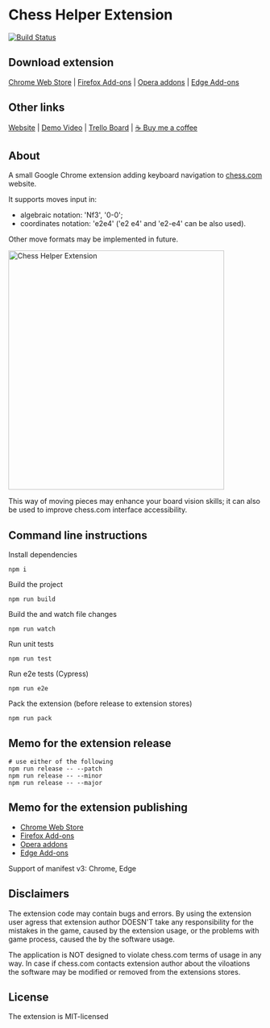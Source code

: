 # Chess Helper Extension

[![Build Status](https://github.com/everyonesdesign/Chess-Helper/actions/workflows/test.yml/badge.svg)
](https://github.com/everyonesdesign/Chess-Helper/actions)

## Download extension

[Chrome Web Store](https://chrome.google.com/webstore/detail/bghaancnengidpcefpkbbppinjmfnlhh/)
|
[Firefox Add-ons](https://addons.mozilla.org/en-US/firefox/addon/chess-com-keyboard/)
|
[Opera addons](https://addons.opera.com/en/extensions/details/chesscom-keyboard/)
|
[Edge Add-ons](https://microsoftedge.microsoft.com/addons/detail/illcfglagdbmhknamgjfcpkkpdfddnno)

## Other links

[Website](http://everyonesdesign.ru/apps/chesscom-keyboard/)
|
[Demo Video](https://www.youtube.com/watch?v=C99DwXs6JNU)
|
[Trello Board](https://trello.com/b/xaiPLyB0)
|
[☕ Buy me a coffee](https://buymeacoff.ee/everyonesdesign)

## About

A small Google Chrome extension adding keyboard navigation to [chess.com](https://www.chess.com/) website.

It supports moves input in:

- algebraic notation: 'Nf3', '0-0';
- coordinates notation: 'e2e4' ('e2 e4' and 'e2-e4' can be also used).

Other move formats may be implemented in future.

<img src="https://i.imgur.com/ehN2pfT.png" alt="Chess Helper Extension" width=428 height=474>

This way of moving pieces may enhance your board vision skills; it can also be used to improve chess.com interface accessibility.


## Command line instructions

Install dependencies

```
npm i
```

Build the project

```
npm run build
```

Build the and watch file changes

```
npm run watch
```

Run unit tests

```
npm run test
```

Run e2e tests (Cypress)

```
npm run e2e
```

Pack the extension (before release to extension stores)

```
npm run pack
```

## Memo for the extension release

```
# use either of the following
npm run release -- --patch
npm run release -- --minor
npm run release -- --major
```

## Memo for the extension publishing

- [Chrome Web Store](https://chrome.google.com/webstore/developer/dashboard)
- [Firefox Add-ons](https://addons.mozilla.org/en-US/developers/)
- [Opera addons](https://addons.opera.com/developer/)
- [Edge Add-ons](https://partner.microsoft.com/en-us/dashboard/microsoftedge/overview)

Support of manifest v3: Chrome, Edge

## Disclaimers

The extension code may contain bugs and errors.
By using the extension user agress that extension author DOESN'T take
any responsibility for the mistakes in the game, caused by the extension usage,
or the problems with game process, caused the by the software usage.

The application is NOT designed to violate chess.com terms of usage in any way.
In case if chess.com contacts extension author about the viloations
the software may be modified or removed from the extensions stores.


## License

The extension is MIT-licensed
